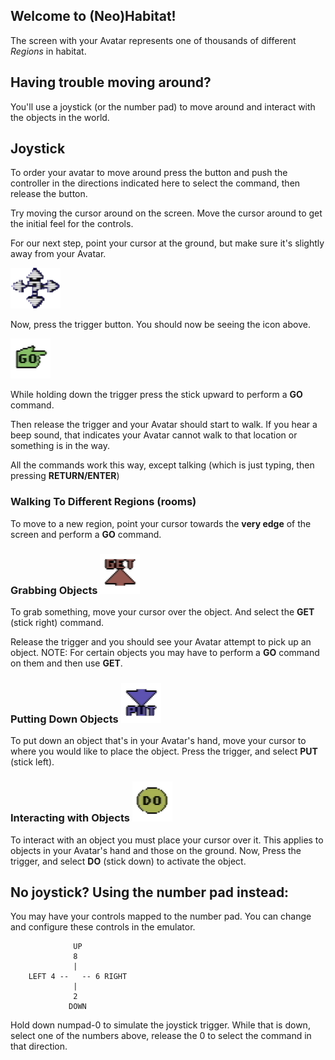 Welcome to (Neo)Habitat!
--------------------------

The screen with your Avatar represents one of thousands of different *Regions* in habitat. 

## Having trouble moving around?

You'll use a joystick (or the number pad) to move around and interact with the objects in the world.

## Joystick 
To order your avatar to move around press the button and push the controller in the directions indicated here to select the command, then release the button.

Try moving the cursor around on the screen. Move the cursor around to get the initial feel for the controls.  

For our next step, point your cursor at the ground, but make sure it's slightly away from your Avatar.

![Prompt](https://raw.githubusercontent.com/frandallfarmer/neohabitat-doc/master/docs/images/prompt.png "Prompt")

Now, press the trigger button. You should now be seeing the icon above.

![GO](https://raw.githubusercontent.com/frandallfarmer/neohabitat-doc/master/docs/images/go.png "**GO** command") 

While holding down the trigger press the stick upward to perform a **GO** command.

Then release the trigger and your Avatar should start to walk. If you hear a beep sound, that indicates your Avatar cannot walk to that location or something is in the way.

All the commands work this way, except talking (which is just typing, then pressing **RETURN/ENTER**)
                
### Walking To Different Regions (rooms)
To move to a new region, point your cursor towards the **very edge** of the screen and perform a **GO** command.

### Grabbing Objects ![GET](https://raw.githubusercontent.com/frandallfarmer/neohabitat-doc/master/docs/images/get.png "**GET** command")  
To grab something, move your cursor over the object. And select the **GET** (stick right) command. 

Release the trigger and you should see your Avatar attempt to pick up an object. NOTE: For certain objects you may have to perform a **GO** command on them and then use **GET**.

### Putting Down Objects ![PUT](https://raw.githubusercontent.com/frandallfarmer/neohabitat-doc/master/docs/images/put.png "**PUT** command")
To put down an object that's in your Avatar's hand, move your cursor to where you would like to place the object. Press the trigger, and select **PUT** (stick left). 

### Interacting with Objects ![DO](https://raw.githubusercontent.com/frandallfarmer/neohabitat-doc/master/docs/images/do.png "**DO** command") 
To interact with an object you must place your cursor over it. This applies to objects in your Avatar's hand and those on the ground. Now, Press the trigger, and select **DO** (stick down) to activate the object. 

## No joystick? Using the number pad instead:

You may have your controls mapped to the number pad. You can change and configure these controls in the emulator.

                  UP  
                  8
                  |
        LEFT 4 --   -- 6 RIGHT
                  |
                  2
                 DOWN  
                 
Hold down numpad-0 to simulate the joystick trigger. While that is down, select one of the numbers above, release the 0 to select the command in that direction. 
